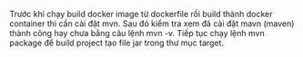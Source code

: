 Trước khi chạy build docker image từ dockerfile rồi build thành docker container thì cần cài đặt mvn.
Sau đó kiểm tra xem đã cài đặt mavn (maven) thành công hay chưa bằng câu lệnh mvn -v.
Tiếp tục chạy lệnh mvn package để build project tạo file jar trong thư mục target.
